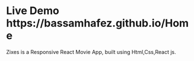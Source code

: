 <h1>Live Demo https://bassamhafez.github.io/Home</h1>
Zixes is a Responsive React Movie App, built using Html,Css,React js. 
